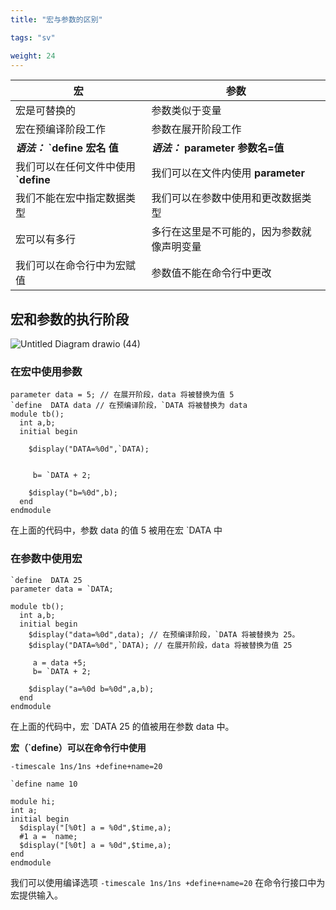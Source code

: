 ```yaml
---
title: "宏与参数的区别"

tags: "sv"

weight: 24
---
```


|**宏**|**参数**|
|------|----|
|宏是可替换的|参数类似于变量|
|宏在预编译阶段工作|参数在展开阶段工作|
|***语法：*** **`define 宏名 值**  |***语法：*** **parameter 参数名=值**|
|我们可以在任何文件中使用 **`define**|我们可以在文件内使用 **parameter**|
|我们不能在宏中指定数据类型|我们可以在参数中使用和更改数据类型|
|宏可以有多行|多行在这里是不可能的，因为参数就像声明变量|
|我们可以在命令行中为宏赋值|参数值不能在命令行中更改|

## 宏和参数的执行阶段

![Untitled Diagram drawio (44)](https://user-images.githubusercontent.com/110509375/208600538-05875a31-1ca6-43ad-b0b5-7840cda420c7.png)

### 在宏中使用参数
```
parameter data = 5; // 在展开阶段，data 将被替换为值 5
`define  DATA data // 在预编译阶段，`DATA 将被替换为 data
module tb();
  int a,b;
  initial begin
   
    $display("DATA=%0d",`DATA);
    
     
     b= `DATA + 2;  

    $display("b=%0d",b);
  end 
endmodule
```   
在上面的代码中，参数 data 的值 5 被用在宏 `DATA 中    
### 在参数中使用宏  
```  
`define  DATA 25
parameter data = `DATA;

module tb();
  int a,b;
  initial begin
    $display("data=%0d",data); // 在预编译阶段，`DATA 将被替换为 25。
    $display("DATA=%0d",`DATA); // 在展开阶段，data 将被替换为值 25
    
     a = data +5;
     b= `DATA + 2;
    
    $display("a=%0d b=%0d",a,b);
  end 
endmodule  
``` 
在上面的代码中，宏 `DATA 25 的值被用在参数 data 中。

 **宏（`define）可以在命令行中使用**
 
`-timescale 1ns/1ns +define+name=20`

```
`define name 10

module hi;
int a;
initial begin
  $display("[%0t] a = %0d",$time,a);
  #1 a = `name;
  $display("[%0t] a = %0d",$time,a);
end
endmodule
```
我们可以使用编译选项 `-timescale 1ns/1ns +define+name=20` 在命令行接口中为宏提供输入。